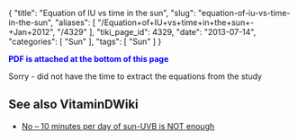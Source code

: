 {
    "title": "Equation of IU vs time in the sun",
    "slug": "equation-of-iu-vs-time-in-the-sun",
    "aliases": [
        "/Equation+of+IU+vs+time+in+the+sun+-+Jan+2012",
        "/4329"
    ],
    "tiki_page_id": 4329,
    "date": "2013-07-14",
    "categories": [
        "Sun"
    ],
    "tags": [
        "Sun"
    ]
}


**<span style="color:#00F;">PDF is attached at the bottom of this page</span>** 

Sorry - did not have the time to extract the equations from the study

## See also VitaminDWiki

* [No – 10 minutes per day of sun-UVB is NOT enough](/posts/no-10-minutes-per-day-of-sun-uvb-is-not-enough)